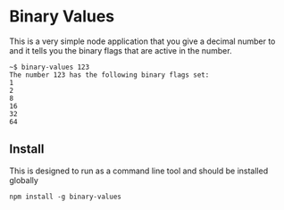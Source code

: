 # Binary Values

This is a very simple node application that you give a decimal number to and it tells you the binary flags that are active in the number.

```
~$ binary-values 123
The number 123 has the following binary flags set:
1
2
8
16
32
64
```

## Install

This is designed to run as a command line tool and should be installed globally

```
npm install -g binary-values
```
